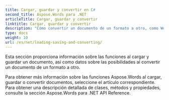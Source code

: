 ```yaml
---
title: Cargar, guardar y convertir en C#
second_title: Aspose.Words para .NET
articleTitle: Cargar, guardar y convertir
linktitle: Cargar, guardar y convertir
description: "Cómo convertir un documento de un formato a otro, como Word a PDF o HTML a Markdown, además de cómo cargar y guardar un documento usando C#."
type: docs
weight: 10
url: /es/net/loading-saving-and-converting/
---
```


Esta sección proporciona información sobre las funciones al cargar y guardar un documento, así como datos sobre las posibilidades al convertir un documento de un formato a otro.

Para obtener más información sobre las funciones Aspose.Words al cargar, guardar o convertir documentos, seleccione el artículo correspondiente. Para obtener una descripción detallada de clases, métodos y propiedades, consulte la sección Aspose.Words para .NET API Reference.

